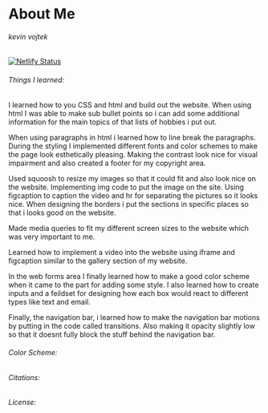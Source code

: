 # About Me

###### kevin vojtek

[![Netlify Status](https://api.netlify.com/api/v1/badges/d51faf3e-19e1-41ac-944f-a4e7f1148806/deploy-status)](https://app.netlify.com/sites/kevincn932/deploys)

###### Things I learned:
I learned how to you CSS and html and build out the website. When using html I was able to make sub bullet points so i can add some additional information for the main topics of that lists of hobbies i put out. 

When using paragraphs in html i learned how to line break the paragraphs. During the styling I implemented different fonts and color schemes to make the page look esthetically pleasing. Making the contrast look nice for visual impairment and also created a footer for my copyright area.

Used squoosh to resize my images so that it could fit and also look nice on the website. Implementing img code to put the image on the site. Using figcaption to caption the video and hr for separating the pictures so it looks nice. When designing the borders i put the sections in specific places so that i looks good on the website.

Made media queries to fit my different screen sizes to the website which was very important to me. 

Learned how to implement a video into the website using iframe and figcaption similar to the gallery section of my website.

In the web forms area I finally learned how to make a good color scheme when it came to the part for adding some style. I also learned how to create inputs and a feildset for designing how each box would react to different types like text and email.  

Finally, the navigation bar, i learned how to make the navigation bar motions by putting in the code called transitions. Also making it opacity slightly low so that it doesnt fully block the stuff behind the navigation bar.  



###### Color Scheme:

###### Citations:

###### License: 




